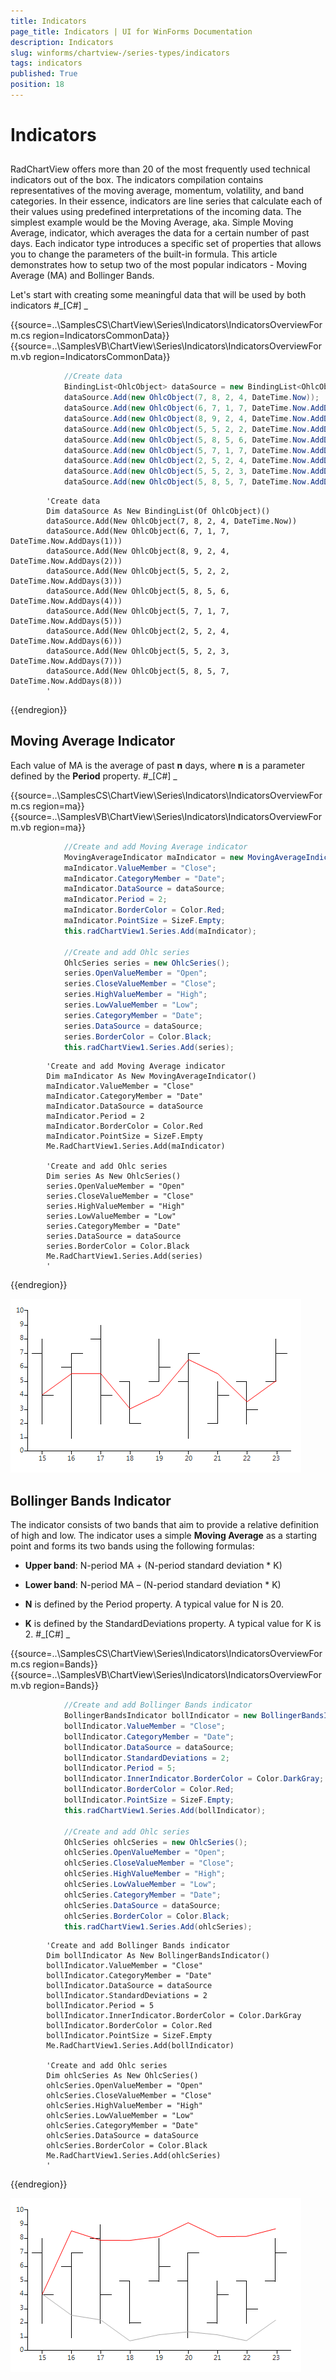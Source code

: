 ```yaml
---
title: Indicators
page_title: Indicators | UI for WinForms Documentation
description: Indicators
slug: winforms/chartview-/series-types/indicators
tags: indicators
published: True
position: 18
---
```


# Indicators



## 

RadChartView offers more than 20 of the most frequently used technical indicators out of the box. The indicators compilation
          contains representatives of the moving average, momentum, volatility, and band categories. In their essence, indicators are
          line series that calculate each of their values using predefined interpretations of the incoming data. The simplest example
          would be the Moving Average, aka. Simple Moving Average, indicator, which averages the data for a certain number of past days.
          Each indicator type introduces a specific set of properties that allows you to change the parameters of the built-in formula.
          This article demonstrates how to setup two of the most popular indicators - Moving Average (MA) and Bollinger Bands.
        

Let's start with creating some meaningful data that will be used by both indicators
        #_[C#] _

	



{{source=..\SamplesCS\ChartView\Series\Indicators\IndicatorsOverviewForm.cs region=IndicatorsCommonData}} 
{{source=..\SamplesVB\ChartView\Series\Indicators\IndicatorsOverviewForm.vb region=IndicatorsCommonData}} 

````C#
            //Create data
            BindingList<OhlcObject> dataSource = new BindingList<OhlcObject>();
            dataSource.Add(new OhlcObject(7, 8, 2, 4, DateTime.Now));
            dataSource.Add(new OhlcObject(6, 7, 1, 7, DateTime.Now.AddDays(1)));
            dataSource.Add(new OhlcObject(8, 9, 2, 4, DateTime.Now.AddDays(2)));
            dataSource.Add(new OhlcObject(5, 5, 2, 2, DateTime.Now.AddDays(3)));
            dataSource.Add(new OhlcObject(5, 8, 5, 6, DateTime.Now.AddDays(4)));
            dataSource.Add(new OhlcObject(5, 7, 1, 7, DateTime.Now.AddDays(5)));
            dataSource.Add(new OhlcObject(2, 5, 2, 4, DateTime.Now.AddDays(6)));
            dataSource.Add(new OhlcObject(5, 5, 2, 3, DateTime.Now.AddDays(7)));
            dataSource.Add(new OhlcObject(5, 8, 5, 7, DateTime.Now.AddDays(8)));
````
````VB.NET
        'Create data
        Dim dataSource As New BindingList(Of OhlcObject)()
        dataSource.Add(New OhlcObject(7, 8, 2, 4, DateTime.Now))
        dataSource.Add(New OhlcObject(6, 7, 1, 7, DateTime.Now.AddDays(1)))
        dataSource.Add(New OhlcObject(8, 9, 2, 4, DateTime.Now.AddDays(2)))
        dataSource.Add(New OhlcObject(5, 5, 2, 2, DateTime.Now.AddDays(3)))
        dataSource.Add(New OhlcObject(5, 8, 5, 6, DateTime.Now.AddDays(4)))
        dataSource.Add(New OhlcObject(5, 7, 1, 7, DateTime.Now.AddDays(5)))
        dataSource.Add(New OhlcObject(2, 5, 2, 4, DateTime.Now.AddDays(6)))
        dataSource.Add(New OhlcObject(5, 5, 2, 3, DateTime.Now.AddDays(7)))
        dataSource.Add(New OhlcObject(5, 8, 5, 7, DateTime.Now.AddDays(8)))
        '
````

{{endregion}} 




## Moving Average Indicator

Each value of MA is the average of past __n__ days, where __n__ is a parameter
          defined by the __Period__ property.
        #_[C#] _

	



{{source=..\SamplesCS\ChartView\Series\Indicators\IndicatorsOverviewForm.cs region=ma}} 
{{source=..\SamplesVB\ChartView\Series\Indicators\IndicatorsOverviewForm.vb region=ma}} 

````C#
            //Create and add Moving Average indicator
            MovingAverageIndicator maIndicator = new MovingAverageIndicator();
            maIndicator.ValueMember = "Close";
            maIndicator.CategoryMember = "Date";
            maIndicator.DataSource = dataSource;
            maIndicator.Period = 2;
            maIndicator.BorderColor = Color.Red;
            maIndicator.PointSize = SizeF.Empty;
            this.radChartView1.Series.Add(maIndicator);

            //Create and add Ohlc series
            OhlcSeries series = new OhlcSeries();
            series.OpenValueMember = "Open";
            series.CloseValueMember = "Close";
            series.HighValueMember = "High";
            series.LowValueMember = "Low";
            series.CategoryMember = "Date";
            series.DataSource = dataSource;
            series.BorderColor = Color.Black;
            this.radChartView1.Series.Add(series);
````
````VB.NET
        'Create and add Moving Average indicator
        Dim maIndicator As New MovingAverageIndicator()
        maIndicator.ValueMember = "Close"
        maIndicator.CategoryMember = "Date"
        maIndicator.DataSource = dataSource
        maIndicator.Period = 2
        maIndicator.BorderColor = Color.Red
        maIndicator.PointSize = SizeF.Empty
        Me.RadChartView1.Series.Add(maIndicator)

        'Create and add Ohlc series
        Dim series As New OhlcSeries()
        series.OpenValueMember = "Open"
        series.CloseValueMember = "Close"
        series.HighValueMember = "High"
        series.LowValueMember = "Low"
        series.CategoryMember = "Date"
        series.DataSource = dataSource
        series.BorderColor = Color.Black
        Me.RadChartView1.Series.Add(series)
        '
````

{{endregion}} 


![](images/chartview-series-types-indicators001.png)

## Bollinger Bands Indicator

The indicator consists of two bands that aim to provide a relative definition of high and low.
          The indicator uses a simple __Moving Average__ as a starting point and forms its
          two bands using the following formulas:
        

* __Upper band__: N-period MA + (N-period standard deviation * K)
            

* __Lower band__: N-period MA – (N-period standard deviation * K)
            

* __N__ is defined by the Period property. A typical value for N is 20.
            

* __K__ is defined by the StandardDeviations property. A typical value for K is 2.
            #_[C#] _

	



{{source=..\SamplesCS\ChartView\Series\Indicators\IndicatorsOverviewForm.cs region=Bands}} 
{{source=..\SamplesVB\ChartView\Series\Indicators\IndicatorsOverviewForm.vb region=Bands}} 

````C#
            //Create and add Bollinger Bands indicator
            BollingerBandsIndicator bollIndicator = new BollingerBandsIndicator();
            bollIndicator.ValueMember = "Close";
            bollIndicator.CategoryMember = "Date";
            bollIndicator.DataSource = dataSource;
            bollIndicator.StandardDeviations = 2;
            bollIndicator.Period = 5;
            bollIndicator.InnerIndicator.BorderColor = Color.DarkGray;
            bollIndicator.BorderColor = Color.Red;
            bollIndicator.PointSize = SizeF.Empty;
            this.radChartView1.Series.Add(bollIndicator);

            //Create and add Ohlc series
            OhlcSeries ohlcSeries = new OhlcSeries();
            ohlcSeries.OpenValueMember = "Open";
            ohlcSeries.CloseValueMember = "Close";
            ohlcSeries.HighValueMember = "High";
            ohlcSeries.LowValueMember = "Low";
            ohlcSeries.CategoryMember = "Date";
            ohlcSeries.DataSource = dataSource;
            ohlcSeries.BorderColor = Color.Black;
            this.radChartView1.Series.Add(ohlcSeries);
````
````VB.NET
        'Create and add Bollinger Bands indicator
        Dim bollIndicator As New BollingerBandsIndicator()
        bollIndicator.ValueMember = "Close"
        bollIndicator.CategoryMember = "Date"
        bollIndicator.DataSource = dataSource
        bollIndicator.StandardDeviations = 2
        bollIndicator.Period = 5
        bollIndicator.InnerIndicator.BorderColor = Color.DarkGray
        bollIndicator.BorderColor = Color.Red
        bollIndicator.PointSize = SizeF.Empty
        Me.RadChartView1.Series.Add(bollIndicator)

        'Create and add Ohlc series
        Dim ohlcSeries As New OhlcSeries()
        ohlcSeries.OpenValueMember = "Open"
        ohlcSeries.CloseValueMember = "Close"
        ohlcSeries.HighValueMember = "High"
        ohlcSeries.LowValueMember = "Low"
        ohlcSeries.CategoryMember = "Date"
        ohlcSeries.DataSource = dataSource
        ohlcSeries.BorderColor = Color.Black
        Me.RadChartView1.Series.Add(ohlcSeries)
        '
````

{{endregion}} 


![](images/chartview-series-types-indicators002.png)
